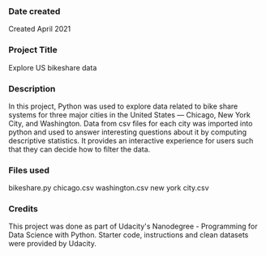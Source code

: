 
### Date created
Created April 2021

### Project Title
Explore US bikeshare data

### Description
In this project, Python was used to explore data related to bike share systems for three major cities in the United States — Chicago, New York City, and Washington. Data from csv files for each city was imported into python and used to answer interesting questions about it by computing descriptive statistics. It provides an interactive experience for users such that they can decide how to filter the data.

### Files used
bikeshare.py
chicago.csv
washington.csv
new york city.csv

### Credits
This project was done as part of Udacity's Nanodegree - Programming for Data Science with Python. Starter code, instructions and clean datasets were provided by Udacity.

